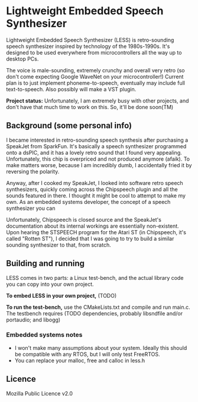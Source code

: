 # Lightweight Embedded Speech Synthesizer
Lightweight Embedded Speech Synthesizer (LESS) is retro-sounding speech synthesizer inspired by
technology of the 1980s-1990s. It's designed to be used everywhere from microcontrollers all the way
up to desktop PCs.

The voice is male-sounding, extremely crunchy and overall very retro (so don't come
expecting Google WaveNet on your microcontroller!) Current plan is to just implement phoneme-to-speech, 
eventually may include full text-to-speech. Also possibly will make a VST plugin.

**Project status:** Unfortunately, I am extremely busy with other projects, and don't have that much time
to work on this. So, it'll be done soon(TM)

## Background (some personal info)
I became interested in retro-sounding speech synthesis after purchasing a SpeakJet from SparkFun. It's
basically a speech synthesizer programmed onto a dsPIC, and it has a lovely retro sound that I found
very appealing. Unfortunately, this chip is overpriced and not produced anymore (afaik). To make
matters worse, because I am incredibly dumb, I accidentally fried it by reversing the polarity.

Anyway, after I cooked my SpeakJet, I looked into software retro speech synthesizers, quickly
coming across the Chipspeech plugin and all the sounds featured in there. I thought it might be cool to attempt
to make my own. As an embedded systems developer, the concept of a speech synthesizer you can 

Unfortunately, Chipspeech is closed source and the SpeakJet's documentation
about its internal workings are essentially non-existent. Upon hearing the STSPEECH program for the 
Atari ST (in Chipspeech, it's called "Rotten ST"), I decided that I was going to try to build a similar 
sounding synthesizer to that, from scratch.

## Building and running
LESS comes in two parts: a Linux test-bench, and the actual library code you can copy into your
own project.

**To embed LESS in your own project,** (TODO)

**To run the test-bench,** use the CMakeLists.txt and compile and run main.c. The testbench requires
(TODO dependencies, probably libsndfile and/or portaudio; and libogg)

### Embedded systems notes
- I won't make many assumptions about your system. Ideally this should be compatible with any RTOS,
but I will only test FreeRTOS.
- You can replace your malloc, free and calloc in less.h

## Licence
Mozilla Public Licence v2.0